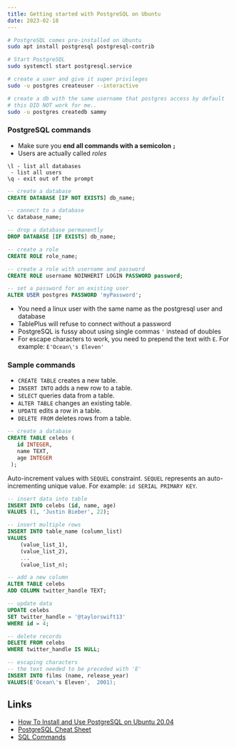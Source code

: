 ```yaml
---
title: Getting started with PostgreSQL on Ubuntu
date: 2023-02-18
---
```


```bash
# PostgreSQL comes pre-installed on Ubuntu
sudo apt install postgresql postgresql-contrib

# Start PostgreSQL
sudo systemctl start postgresql.service

# create a user and give it super privileges
sudo -u postgres createuser --interactive

# create a db with the same username that postgres access by default
# this DID NOT work for me..
sudo -u postgres createdb sammy
```


### PostgreSQL commands

- Make sure you **end all commands with a semicolon `;`**
- Users are actually called _roles_

```
\l - list all databases
 - list all users
\q - exit out of the prompt
```

```sql
-- create a database
CREATE DATABASE [IF NOT EXISTS] db_name;

-- connect to a database
\c database_name;

-- drop a database permanently
DROP DATABASE [IF EXISTS] db_name;

-- create a role
CREATE ROLE role_name;

-- create a role with username and password
CREATE ROLE username NOINHERIT LOGIN PASSWORD password;

-- set a password for an existing user
ALTER USER postgres PASSWORD 'myPassword';
```

- You need a linux user with the same name as the postgresql user and database
- TablePlus will refuse to connect without a password
- PostgreSQL is fussy about using single commas `'` instead of doubles
- For escape characters to work, you need to prepend the text with `E`. For example: `E'Ocean\'s Eleven'`
### Sample commands

- `CREATE TABLE` creates a new table.
- `INSERT INTO` adds a new row to a table.
- `SELECT` queries data from a table.
- `ALTER TABLE` changes an existing table.
- `UPDATE` edits a row in a table.
- `DELETE FROM` deletes rows from a table.


```sql
-- create a database
CREATE TABLE celebs (
   id INTEGER,
   name TEXT,
   age INTEGER
 );
```

Auto-increment values with `SEQUEL` constraint. `SEQUEL` represents an auto-incrementing unique value. For example: `id SERIAL PRIMARY KEY`.

```sql
-- insert data into table
INSERT INTO celebs (id, name, age) 
VALUES (1, 'Justin Bieber', 22);
```

```sql
-- insert multiple rows
INSERT INTO table_name (column_list)
VALUES
    (value_list_1),
    (value_list_2),
    ...
    (value_list_n);
```

```sql
-- add a new column
ALTER TABLE celebs 
ADD COLUMN twitter_handle TEXT;
```

```sql
-- update data
UPDATE celebs 
SET twitter_handle = '@taylorswift13' 
WHERE id = 4; 
```

```sql
-- delete records
DELETE FROM celebs 
WHERE twitter_handle IS NULL;
```

```sql
-- escaping characters
-- the text needed to be preceded with 'E'
INSERT INTO films (name, release_year)
VALUES(E'Ocean\'s Eleven',  2001);
```

Links
---

- [How To Install and Use PostgreSQL on Ubuntu 20.04](https://www.digitalocean.com/community/tutorials/how-to-install-and-use-postgresql-on-ubuntu-20-04)
- [PostgreSQL Cheat Sheet](https://www.postgresqltutorial.com/postgresql-cheat-sheet/)
- [SQL Commands](https://www.codecademy.com/article/sql-commands)